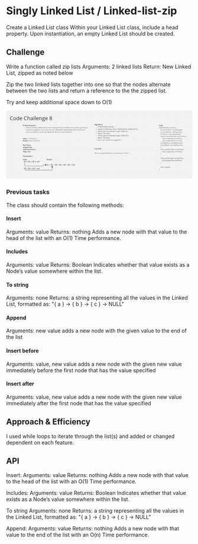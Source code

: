 # Singly Linked List / Linked-list-zip

Create a Linked List class
Within your Linked List class, include a head property.
Upon instantiation, an empty Linked List should be created.

## Challenge

Write a function called zip lists
  Arguments: 2 linked lists
  Return: New Linked List, zipped as noted below

Zip the two linked lists together into one so that the nodes  alternate between the two lists and return a reference to the the zipped list.

Try and keep additional space down to O(1)


![UML](../assets/linked-list-zip.png)

### Previous tasks

The class should contain the following methods:

#### Insert

  Arguments: value
  Returns: nothing
  Adds a new node with that value to the head of the list with an O(1) Time performance.

#### Includes

  Arguments: value
  Returns: Boolean
  Indicates whether that value exists as a Node’s value somewhere within the list.

#### To string

  Arguments: none
  Returns: a string representing all the values in the Linked List, formatted as:
  "{ a } -> { b } -> { c } -> NULL"

#### Append

  Arguments: new value
  adds a new node with the given value to the end of the list

#### Insert before

  Arguments: value, new value
  adds a new node with the given new value immediately before the first node that has the value specified

#### Insert after

  Arguments: value, new value
  adds a new node with the given new value immediately after the first node that has the value specified

## Approach & Efficiency

I used while loops to iterate through the list(s) and added or changed dependent on each feature.

## API

Insert:
  Arguments: value
  Returns: nothing
  Adds a new node with that value to the head of the list with an O(1) Time performance.

Includes:
  Arguments: value
  Returns: Boolean
  Indicates whether that value exists as a Node’s value somewhere within the list.

To string
  Arguments: none
  Returns: a string representing all the values in the Linked List, formatted as:
  "{ a } -> { b } -> { c } -> NULL"

Append:
  Arguments: value
  Returns: nothing
    Adds a new node with that value to the end of the list with an O(n) Time performance.
